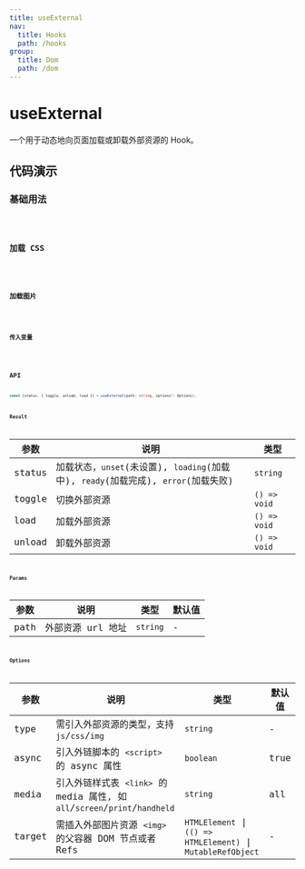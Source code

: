 ```yaml
---
title: useExternal
nav:
  title: Hooks
  path: /hooks
group:
  title: Dom
  path: /dom
---
```


# useExternal

一个用于动态地向页面加载或卸载外部资源的 Hook。

## 代码演示

### 基础用法

<code src="./demo/demo1.tsx" />

### 加载 CSS

<code src="./demo/demo2.tsx" />

### 加载图片

<code src="./demo/demo3.tsx" />

### 传入变量

<code src="./demo/demo4.tsx" />

## API

```typescript
const [status, { toggle, unload, load }] = useExternal(path: string, options?: Options);
```

### Result

| 参数    | 说明         | 类型                                                 |
|---------|--------------|------------------------------------------------------|
| status  | 加载状态，`unset`(未设置), `loading`(加载中), `ready`(加载完成), `error`(加载失败) | `string` |
| toggle  | 切换外部资源 | `() => void`  |
| load    | 加载外部资源 | `() => void` |
| unload  | 卸载外部资源 | `() => void` |

### Params

| 参数     | 说明                                  | 类型     | 默认值 |
|------------|----------------------------------------------|----------|---------|
| path       | 外部资源 url 地址                             | `string` | -       |

### Options

| 参数     | 说明                                  | 类型     | 默认值 |
|------------|----------------------------------------------|----------|---------|
| type | 需引入外部资源的类型，支持 `js`/`css`/`img`  | `string` | -      |
| async | 引入外链脚本的 `<script>` 的 async 属性 | `boolean` | true       |
| media | 引入外链样式表 `<link>` 的 media 属性, 如 `all`/`screen`/`print`/`handheld` | `string` | all       |
| target | 需插入外部图片资源 `<img>` 的父容器 DOM 节点或者 Refs  | `HTMLElement` \| `(() => HTMLElement)` \| `MutableRefObject` | -      |
